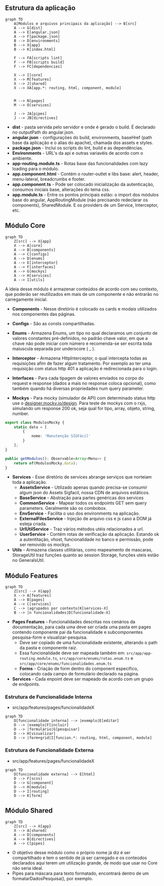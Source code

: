 ## Estrutura da aplicação

```mermaid
graph TD
    A[Módulos e arquivos principais da aplicação] --> B[src]
    A --> G[dist]
    A --> E[angular.json]
    A --> F[package.json]
    B --> D[environments]
    B --> X{app}
    B --> K[index.html]

    F --> FA[scripts lint]
    F --> FB[scripts build]
    F --> FC[dependencies]

    X --> I[core]
    X --> M[features]
    X --> J[shared]
    X --> XA[app.*: routing, html, component, module]


    M --> N[pages]
    M --> O[services]

    J --> JA[pipes]
    J --> JB[directives]
```

-   **dist** - pasta servida pelo servidor e onde é gerado o build. É declarado no outputPath do angular.json.
-   **angular.json** - configurações do build, environments, baseHref (path base da aplicação e o alias do apache),
    chamada dos assets e styles.
-   **package.json** - Inclui os scripts do lint, build e as dependências.
-   **Environments** - URL's da api e outras variavéis de acordo com o ambiente.
-   **app-routing.module.ts** - Rotas base das funcionalidades com lazy loading para o módulo.
-   **app.component.html** - Contém o router-outlet e libs base: alert, header, menu-lateral, breadcrumbs e footer.
-   **app.component.ts** - Pode ser colocado inicialização da autenticação, consumos iniciais base, alterações do tema
    css.
-   **app.module.ts** - Entre os pontos principais estão: o import dos módulos base do angular, AppRoutingModule (não
    precisando redeclarar os components), SharedModule. E os providers de um Service, Interceptor, etc.

## Módulo Core

```mermaid
graph TD
    Z[src] --> X{app}
    X --> A[core]
    A --> B[components]
    A --> C[configs]
    A --> D[enums]
    A --> E[interceptor]
    A --> F[interfaces]
    A --> G[mockys]
    A --> H[services]
    A --> I[utils]
```

A ideia desse módulo é armazenar conteúdos de acordo com seu contexto, que poderão ser reutilizados em mais de um
componente e não entrarão no carregamente inicial.

-   **Components** - Nesse diretório é colocado os cards e modais utilizados nos componentes das páginas.
-   **Configs** - São as consts compartilhadas.

-   **Enums** - Armazena Enums, um tipo no qual declaramos um conjunto de valores constantes pré-definidos, no padrão
    chave valor, em que a chave não pode iniciar com número e recomenda-se ser escrita toda maiuscula separada por
    underscore ( \_ ).
-   **Interceptor** - Armazena HttpInterceptor, o qual intercepta todas as requisições afim de fazer algum tratamento.
    Por exemplo ao ter uma requisição com status http 401 a aplicação é redirecionada para o login.
-   **Interfaces** - Para cada tipagem de valores enviados no corpo do request e response (dados a mais no response
    coloca opcional), como também quando há diversas propriedades num query parameter.
-   **Mockys** - Para mocky (simulador de API) com determinado status http use o
    [designer.mocky.io/design](https://designer.mocky.io/design). Para teste de mockys com o rxjs, simulando um response
    200 ok, seja qual for tipo, array, objeto, string, number.

```ts
export class ModulosMocky {
    static data = [
        {
            nome: 'Manutenção SIGFácil'
        }
    ];
}

public getModulos(): Observable<Array<Menu>> {
    return of(ModulosMocky.data);
}
```

-   **Services** - Esse diretório de services abrange serviços que norteiam toda a aplicação.
    -   **AssetsService** - Utilizado apenas quando precisa-se consumir algum json do Assets Sigfacil, nossa CDN de
        arquivos estáticos.
    -   **BaseService** - Abstração para partes genéricas dos services
    -   **CommonService** - Mapear todos os endpoints GET sem query parameters. Geralmente são os combobox.
    -   **EnvService** - Facilita o uso dos environments na aplicação.
    -   **ExternalFilesService** - Injeção de arquivo css e js caso a DOM já esteja criada.
    -   **UrlUtilService** - Traz vários métodos utéis relacionados a url.
    -   **UserService** - Contém rotas de verificação da aplicação. Estando ok a autentitação, vhost, funcionalidade no
        banco e permissão, pode ser removido os mockys.
-   **Utils** - Armazena classes utilitárias, como mapeamento de mascaras, StorageUtil traz funções quanto ao session
    Storage, funções uteis estão no GeneralsUtil.

## Módulo Features

```mermaid
graph TD
    Z[src] --> X{app}
    X --> A[features]
    A --> B[pages]
    A --> C[services]
    C --> |agrupados por contexto|K[services-X]
    B --> |n funcionalidades|D[funcionalidade-X]
```

-   **Pages Features** - Funcionalidades descritas nos cenários da documentação, para cada uma deve ser criada uma pasta
    em pages contendo componente pai da funcionalidade e subcomponentes pesquisa-form e visualizar-pesquisa.
    -   Deve ser copiado de uma funcionalidade existente, alterando o path da pasta e componente raiz.
    -   Essa funcionalidade deve ser mapeada também em: `src/app/app-routing.module.ts`,
        `src/app/core/enums/rotas.enum.ts` e `src/app/core/enums/funcionalidades.enum.ts`
    -   **Forms** - Criação de form dentro do component especifico, colocando cada campo de formulário declarado na
        página.
-   **Services** - Cada enpoint deve ser mapeado de acordo com um grupo de endpoints.

### Estrutura de Funcionalidade Interna

-   src/app/features/pages/funcionalidadeX

```mermaid
graph TD
    D[funcionalidade interna] --> |exemplo|E[editar]
    D --> |exemplo|F[incluir]
    D --> |formulário|G[pesquisar]
    D --> H[visualizar]
    D --> |form+grid|I[funcion.*: routing, html, component, module]
```

### Estrutura de Funcionalidade Externa

-   src/app/features/pages/funcionalidadeX

```mermaid
graph TD
    D[funcionalidade externa] --> E[html]
    D --> F[scss]
    D --> G[component]
    D --> H[module]
    D --> I[routing]
    D --> K[form]
```

## Módulo Shared

```mermaid
graph TD
    Z[src] --> X{app}
    X --> A[shared]
    A --> D[components]
    A --> B[directives]
    A --> C[pipes]
```

-   O objetivo desse módulo como o próprio nome já diz é ser compartilhado e tem o sentido de já ser carregado e os
    conteúdos declarados aqui terem um utilização grande, de modo que usar no Core não seria ideal.
-   Pipes para máscara para texto formatado, encontrará dentro de um formatarDadosPesquisa(), por exemplo.
